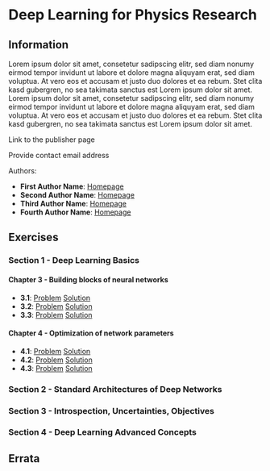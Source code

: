 # Deep Learning for Physics Research


## Information

Lorem ipsum dolor sit amet, consetetur sadipscing elitr, sed diam nonumy eirmod tempor invidunt ut labore et dolore magna aliquyam erat, sed diam voluptua. At vero eos et accusam et justo duo dolores et ea rebum. Stet clita kasd gubergren, no sea takimata sanctus est Lorem ipsum dolor sit amet. Lorem ipsum dolor sit amet, consetetur sadipscing elitr, sed diam nonumy eirmod tempor invidunt ut labore et dolore magna aliquyam erat, sed diam voluptua. At vero eos et accusam et justo duo dolores et ea rebum. Stet clita kasd gubergren, no sea takimata sanctus est Lorem ipsum dolor sit amet.

Link to the publisher page

Provide contact email address

Authors:
* **First Author Name**: [Homepage](https://de.wikipedia.org)
* **Second Author Name**: [Homepage](de.wikipedia.org)
* **Third Author Name**: [Homepage](de.wikipedia.org)
* **Fourth Author Name**: [Homepage](de.wikipedia.org)


## Exercises

### Section 1 - Deep Learning Basics

#### Chapter 3 - Building blocks of neural networks
* **3.1**:  [Problem](https://de.wikipedia.org)  [Solution](https://de.wikipedia.org)
* **3.2**:  [Problem](https://de.wikipedia.org)  [Solution](https://de.wikipedia.org)
* **3.3**:  [Problem](https://de.wikipedia.org)  [Solution](https://de.wikipedia.org)

#### Chapter 4 - Optimization of network parameters
* **4.1**:  [Problem](https://de.wikipedia.org)  [Solution](https://de.wikipedia.org)
* **4.2**:  [Problem](https://de.wikipedia.org)  [Solution](https://de.wikipedia.org)
* **4.3**:  [Problem](https://de.wikipedia.org)  [Solution](https://de.wikipedia.org)

### Section 2 - Standard Architectures of Deep Networks

### Section 3 - Introspection, Uncertainties, Objectives

### Section 4 - Deep Learning Advanced Concepts

## Errata
